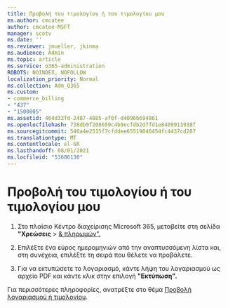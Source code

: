 ```yaml
---
title: Προβολή του τιμολογίου ή του τιμολογίου μου
ms.author: cmcatee
author: cmcatee-MSFT
manager: scotv
ms.date: ''
ms.reviewer: jmueller, jkinma
ms.audience: Admin
ms.topic: article
ms.service: o365-administration
ROBOTS: NOINDEX, NOFOLLOW
localization_priority: Normal
ms.collection: Adm_O365
ms.custom:
- commerce_billing
- "437"
- "1500005"
ms.assetid: 464d32fd-2487-4885-af0f-d4096b694861
ms.openlocfilehash: 738db9f208659c4b9ecfdb2d7fd1e8409913938f
ms.sourcegitcommit: 540a4e2515f7cfddee65519046454fc4437cd287
ms.translationtype: MT
ms.contentlocale: el-GR
ms.lasthandoff: 08/01/2021
ms.locfileid: "53686130"
---
```

# <a name="view-my-bill-or-invoice"></a>Προβολή του τιμολογίου ή του τιμολογίου μου

1. Στο πλαίσιο Κέντρο διαχείρισης Microsoft 365, μεταβείτε στη σελίδα **"Χρεώσεις** \> [& πληρωμών".](https://go.microsoft.com/fwlink/p/?linkid=848039)

2. Επιλέξτε ένα εύρος ημερομηνιών από την αναπτυσσόμενη λίστα και, στη συνέχεια, επιλέξτε τη σειρά που θέλετε να προβάλετε.

3. Για να εκτυπώσετε το λογαριασμό, κάντε λήψη του λογαριασμού ως αρχείο PDF και κάντε κλικ στην επιλογή **"Εκτύπωση".**

Για περισσότερες πληροφορίες, ανατρέξτε στο θέμα [Προβολή λογαριασμού ή τιμολογίου](/microsoft-365/commerce/billing-and-payments/view-your-bill-or-invoice).
